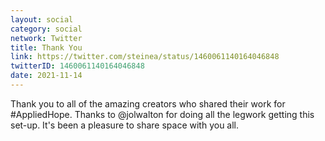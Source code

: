 ```yaml
---
layout: social
category: social
network: Twitter
title: Thank You
link: https://twitter.com/steinea/status/1460061140164046848
twitterID: 1460061140164046848
date: 2021-11-14
---
```


Thank you to all of the amazing creators who shared their work for #AppliedHope. Thanks to @jolwalton for doing all the legwork getting this set-up. It's been a pleasure to share space with you all.
